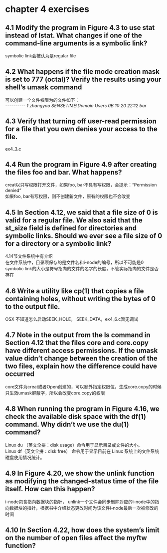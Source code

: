 # chapter 4 exercises  

## 4.1 Modify the program in Figure 4.3 to use stat instead of lstat. What changes if one of the command-line arguments is a symbolic link?  

symbolic link会被认为是regular file  

## 4.2 What happens if the file mode creation mask is set to 777 (octal)? Verify the results using your shell’s umask command  

可以创建一个文件权限为的文件如下：  
*----------   1 zhangyao  SENSETIME\Domain Users     0B 10 20 22:12 bar*   

## 4.3 Verify that turning off user-read permission for a file that you own denies your access to the file.

ex4_3.c  

## 4.4 Run the program in Figure 4.9 after creating the files foo and bar. What happens?  

creat以只写权限打开文件，如果foo, bar不具有写权限，会提示：“Permission denied”  
如果foo, bar有写权限，则不创建新文件，原有的权限也不会改变  

## 4.5  In Section 4.12, we said that a file size of 0 is valid for a regular file. We also said that the st_size field is defined for directories and symbolic links. Should we ever see a file size of 0 for a directory or a symbolic link?  

4.14节文件系统中有介绍  
在文件系统中，目录项保存的是文件名和i-node的编号，所以不可能是0  
symbolic link的大小是符号指向的文件的名字的长度，不管实际指向的文件是否存在  

## 4.6 Write a utility like cp(1) that copies a file containing holes, without writing the bytes of 0 to the output file.  
 
OSX 不知道怎么启动SEEK_HOLE， SEEK_DATA，ex4_6.c暂无调试  

## 4.7 Note in the output from the ls command in Section 4.12 that the files core and core.copy have different access permissions. If the umask value didn’t change between the creation of the two files, explain how the difference could have occurred  

core文件为creat或者Open创建的，可以额外指定权限位，生成core.copy的时候只生效umask屏蔽字，所以会改变core.copy的权限  

## 4.8 When running the program in Figure 4.16, we check the available disk space with the df(1) command. Why didn’t we use the du(1) command?  

Linux du （英文全拼：disk usage）命令用于显示目录或文件的大小。  
Linux df（英文全拼：disk free） 命令用于显示目前在 Linux 系统上的文件系统磁盘使用情况统计。  

## 4.9 In Figure 4.20, we show the unlink function as modifying the changed-status time of the file itself. How can this happen?  

i-node包含指向数据块的指针， unlink一个文件会同步删除对应的i-node中的指向数据块的指针，根据书中介绍状态更改时间为该文件i-node最后一次被修改的时间  

## 4.10 In Section 4.22, how does the system’s limit on the number of open files affect the myftw function?  

